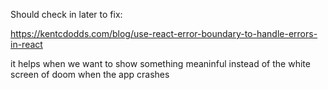 Should check in later to fix:

https://kentcdodds.com/blog/use-react-error-boundary-to-handle-errors-in-react

it helps when we want to show something meaninful instead of the white screen of doom when the app crashes